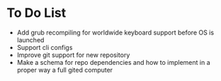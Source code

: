 # To Do List
- Add grub recompiling for worldwide keyboard support before OS is launched
- Support cli configs
- Improve git support for new repository
- Make a schema for repo dependencies and how to implement in a proper way a full gited computer

